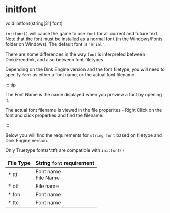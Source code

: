 # initfont

<Prototype>void initfont(string[31] font)</Prototype>

`initfont()` will cause the game to use `font` for all current and future text. Note that the font must be installed as a normal font (in the Windows/Fonts folder on Windows). The default font is `'Arial'`.

There are some differences in the way `font` is interpreted between Dink/Freedink, and also between font filetypes. 

Depending on the Dink Engine version and the font filetype, you will need to specify `font` as either a font name, or the actual font filename.

::: tip

The Font Name is the name displayed when you preview a font by opening it.

The actual font filename is viewed in the file properites - Right Click on the font and click properties and find the filename.

:::

Below you will find the requirements for `string font` based on filetype and Dink Engine version.

<VersionInfo freedink="all">

Only Truetype fonts(*.ttf) are compatible with `initfont()`

</versioninfo>

| File Type | String `font` requirement                                   |
|-----------|-----------------------------------------------------------|
| *.ttf     | <VersionInfo dink="all">Font name</versioninfo> <br> <VersionInfo freedink="all">File Name</versioninfo>  |
| *.otf     | <VersionInfo dink="all">File name</versioninfo>                           |
| *.fon     | <VersionInfo dink="all">Font name</versioninfo>                    |
| *.ttc     | <VersionInfo dink="all">Font name</versioninfo>    |
